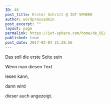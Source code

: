 ```yaml
---
ID: 48
post_title: Erster Schritt @ IOT-SPHERE
author: wordpressadmin
post_excerpt: ""
layout: page
permalink: https://iot-sphere.com/home/de_DE/
published: true
post_date: 2017-02-04 21:26:56
---
```

<p>Das soll die erste Seite sein</p><p>Wenn man diesen Text</p><p>lesen kann,</p><p>dann wird</p><p>dieser auch angezeigt.</p>
